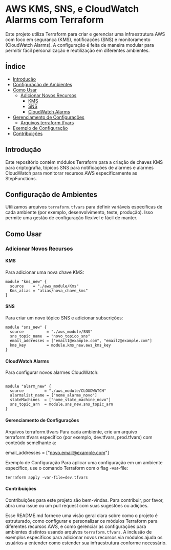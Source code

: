 # AWS KMS, SNS, e CloudWatch Alarms com Terraform

Este projeto utiliza Terraform para criar e gerenciar uma infraestrutura AWS com foco em segurança (KMS), notificações (SNS) e monitoramento (CloudWatch Alarms). A configuração é feita de maneira modular para permitir fácil personalização e reutilização em diferentes ambientes.

## Índice

- [Introdução](#introdução)
- [Configuração de Ambientes](#configuração-de-ambientes)
- [Como Usar](#como-usar)
  - [Adicionar Novos Recursos](#adicionar-novos-recursos)
    - [KMS](#kms)
    - [SNS](#sns)
    - [CloudWatch Alarms](#cloudwatch-alarms)
- [Gerenciamento de Configurações](#gerenciamento-de-configurações)
  - [Arquivos terraform.tfvars](#arquivos-terraformtfvars)
- [Exemplo de Configuração](#exemplo-de-configuração)
- [Contribuições](#contribuições)

## Introdução

Este repositório contém módulos Terraform para a criação de chaves KMS para criptografia, tópicos SNS para notificações de alarmes e alarmes CloudWatch para monitorar recursos AWS especificamente as StepFunctions.

## Configuração de Ambientes

Utilizamos arquivos `terraform.tfvars` para definir variáveis específicas de cada ambiente (por exemplo, desenvolvimento, teste, produção). Isso permite uma gestão de configuração flexível e fácil de manter.

## Como Usar

### Adicionar Novos Recursos

#### KMS

Para adicionar uma nova chave KMS:

```hcl
module "kms_new" {
  source    = "./aws_module/Kms"
  Kms_alias = "alias/nova_chave_kms"
}
```

#### SNS
Para criar um novo tópico SNS e adicionar subscrições:

```hcl
module "sns_new" {
  source          = "./aws_module/SNS"
  sns_topic_name  = "novo_topico_sns"
  email_addresses = ["email1@example.com", "email2@example.com"]
  kms_key         = module.kms_new.aws_kms_key
}
```
#### CloudWatch Alarms
Para configurar novos alarmes CloudWatch:

```hcl

module "alarm_new" {
  source         = "./aws_module/CLOUDWATCH"
  alarmslist_name = ["nome_alarme_novo"]
  stateMachines  = ["nome_state_machine_novo"]
  sns_topic_arn  = module.sns_new.sns_topic_arn
}
```

#### Gerenciamento de Configurações
Arquivos terraform.tfvars
Para cada ambiente, crie um arquivo terraform.tfvars específico (por exemplo, dev.tfvars, prod.tfvars) com conteúdo semelhante a:

email_addresses = ["novo.email@example.com"]

Exemplo de Configuração
Para aplicar uma configuração em um ambiente específico, use o comando Terraform com o flag -var-file:


```shell
terraform apply -var-file=dev.tfvars
```

#### Contribuições
Contribuições para este projeto são bem-vindas. Para contribuir, por favor, abra uma issue ou um pull request com suas sugestões ou adições.



Esse README.md fornece uma visão geral clara sobre como o projeto é estruturado, como configurar e personalizar os módulos Terraform para diferentes recursos AWS, e como gerenciar as configurações para ambientes distintos usando arquivos `terraform.tfvars`. A inclusão de exemplos específicos para adicionar novos recursos via módulos ajuda os usuários a entender como estender sua infraestrutura conforme necessário.



